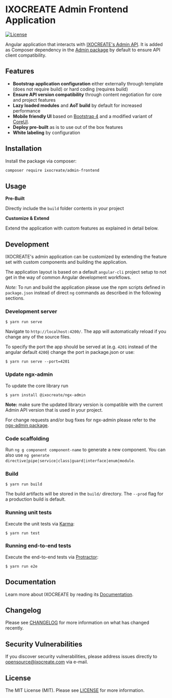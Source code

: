# IXOCREATE Admin Frontend Application

[![License](https://img.shields.io/github/license/ixocreate/admin-frontend.svg)](LICENSE)

Angular application that interacts with [IXOCREATE's Admin API](https://github.com/ixocreate/admin).
It is added as Composer dependency in the [Admin package](https://github.com/ixocreate/admin) by default to ensure API client compatibility.

## Features

- **Bootstrap application configuration** either externally through template (does not require build) or hard coding (requires build)
- **Ensure API version compatibility** through content negotiation for core and project features
- **Lazy loaded modules** and **AoT build** by default for increased performance
- **Mobile friendly UI** based on [Bootstrap 4](https://getbootstrap.com/docs/4.0/) and a modified variant of [CoreUI](http://coreui.io/).
- **Deploy pre-built** as is to use out of the box features
- **White labeling** by configuration

## Installation

Install the package via composer:

```sh
composer require ixocreate/admin-frontend
```

## Usage

**Pre-Built**

Directly include the `build` folder contents in your project

**Customize & Extend**

Extend the application with custom features as explained in detail below.

## Development

IXOCREATE's admin application can be customized by extending the feature set with custom components and building the application.

The application layout is based on a default `angular-cli` project setup to not get in the way of common Angular development workflows.

*Note:* To run and build the application please use the npm scripts defined in `package.json` instead of direct `ng` commands as described in the following sections.

### Development server

    $ yarn run serve

Navigate to `http://localhost:4200/`. The app will automatically reload if you change any of the source files.

To specify the port the app should be served at (e.g. `4201` instead of the angular default `4200`) change the port in package.json or use:

    $ yarn run serve --port=4201

### Update ngx-admin

To update the core library run

    $ yarn install @ixocreate/ngx-admin

**Note:** make sure the updated library version is compatible with the current Admin API version that is used in your project.

For change requests and/or bug fixes for ngx-admin please refer to the [ngx-admin package](https://github.com/ixocreate/ngx-admin/issues).

### Code scaffolding

Run `ng g component component-name` to generate a new component. You can also use `ng generate directive|pipe|service|class|guard|interface|enum|module`.

### Build

    $ yarn run build

The build artifacts will be stored in the `build/` directory. The `--prod` flag for a production build is default.

### Running unit tests

Execute the unit tests via [Karma](https://karma-runner.github.io):

    $ yarn run test


### Running end-to-end tests

Execute the end-to-end tests via [Protractor](http://www.protractortest.org/):

    $ yarn run e2e

## Documentation

Learn more about IXOCREATE by reading its [Documentation](https://ixocreate.github.io/).

## Changelog

Please see [CHANGELOG](CHANGELOG.md) for more information on what has changed recently.

## Security Vulnerabilities

If you discover security vulnerabilities, please address issues directly to opensource@ixocreate.com via e-mail.

## License

The MIT License (MIT). Please see [LICENSE](LICENSE) for more information.
